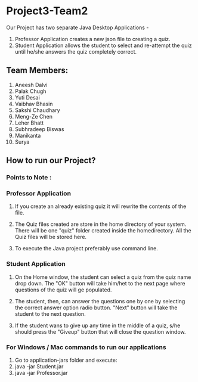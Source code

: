# Project3-Team2

Our Project has two separate Java Desktop Applications -
1. Professor Application creates a new json file to creating a quiz.
2. Student Application allows the student to select and re-attempt the quiz until he/she answers the quiz completely correct. 

## Team Members:
1. Aneesh Dalvi
2. Palak Chugh
3. Yuti Desai
4. Vaibhav Bhasin
5. Sakshi Chaudhary 
6. Meng-Ze Chen
7. Leher Bhatt
8. Subhradeep Biswas
9. Manikanta 
10. Surya

## How to run our Project?

### Points to Note :

### Professor Application
 
1. If you create an already existing quiz it will rewrite the contents of the file.
 
2. The Quiz files created are store in the home directory of your system. There will be one "quiz" folder created inside the homedirectory. All the Quiz files will be stored here. 

3. To execute the Java project preferably use command line.

### Student Application
 
1. On the Home window, the student can select a quiz from the quiz name drop down. The "OK" button will take him/het to the next page where questions of the quiz will ge populated.
 
2. The student, then, can answer the questions one by one by selecting the correct answer option radio button. "Next" button will take the student to the next question. 

3. If the student wans to give up any time in the middle of a quiz, s/he should press the "Giveup" button that will close the question window.


### For Windows / Mac commands to run our applications

1. Go to application-jars folder and execute:
2. java -jar Student.jar
3. java -jar Professor.jar
